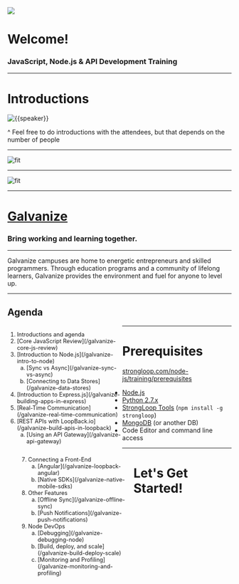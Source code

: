 
![](/images/StrongLoop.png)

# Welcome!

### JavaScript, Node.js & API Development Training

---

# Introductions

![{{speaker}}]()

^ Feel free to do introductions with the attendees, but that depends on the number of people

---

<!-- .slide: data-background="white" -->

![fit](images/StrongLoop_Hyperscale.png)

---

<!-- .slide: data-background="white" -->

![fit](images/StrongLoop_who.png)

---

# [Galvanize](http://www.galvanize.com/)

### Bring working and learning together.

------

Galvanize campuses are home to energetic entrepreneurs and skilled programmers.
Through education programs and a community of lifelong learners, Galvanize
provides the environment and fuel for anyone to level up.

---

## Agenda

<div style='font-size:0.9em'>
<ol style='float:left; width:47%;'>
    <li>Introductions and agenda</li>
    <li>[Core JavaScript Review](/galvanize-core-js-review)</li>
    <li>
        [Introduction to Node.js](/galvanize-intro-to-node)
        <ol style='list-style-type: lower-alpha;'>
            <li>[Sync vs Async](/galvanize-sync-vs-async)</li>
            <li>[Connecting to Data Stores](/galvanize-data-stores)</li>
        </ol>
    </li>
    <li>[Introduction to Express.js](/galvanize-building-apps-in-express)</li>
    <li>[Real-Time Communication](/galvanize-real-time-communication)</li>
    <li>
        [REST APIs with LoopBack.io](/galvanize-build-apis-in-loopback)
        <ol style='list-style-type: lower-alpha;'>
            <li>[Using an API Gateway](/galvanize-api-gateway)</li>
        </ol>
    </li>
</ol>
<ol start='7' style='float:left; width:47%; margin-left:5%;'>
    <li>
        Connecting a Front-End
        <ol style='list-style-type: lower-alpha;'>
            <li>[Angular](/galvanize-loopback-angular)</li>
            <li>[Native SDKs](/galvanize-native-mobile-sdks)</li>
        </ol>
    </li>
    <li>
            Other Features
            <ol style='list-style-type: lower-alpha;'>
                <li>[Offline Sync](/galvanize-offline-sync)</li>
                <li>[Push Notifications](/galvanize-push-notifications)</li>
            </ol>
    </li>
    <li>
        Node DevOps
        <ol style='list-style-type: lower-alpha;'>
            <li>[Debugging](/galvanize-debugging-node)</li>
            <li>[Build, deploy, and scale](/galvanize-build-deploy-scale)</li>
            <li>[Monitoring and Profiling](/galvanize-monitoring-and-profiling)</li>
        </ol>
    </li>
</ol>
</div>

---

# Prerequisites

[strongloop.com/node-js/training/prerequisites](https://strongloop.com/node-js/training/prerequisites/)

* [Node.js](nodejs.org)
* [Python 2.7.x](https://www.python.org/downloads/)
* [StrongLoop Tools](http://docs.strongloop.com/display/SL/Installation+troubleshooting) (`npm install -g strongloop`)
* [MongoDB](http://www.mongodb.org/downloads) (or another DB)
* Code Editor and command line access

---

# Let's Get Started!
